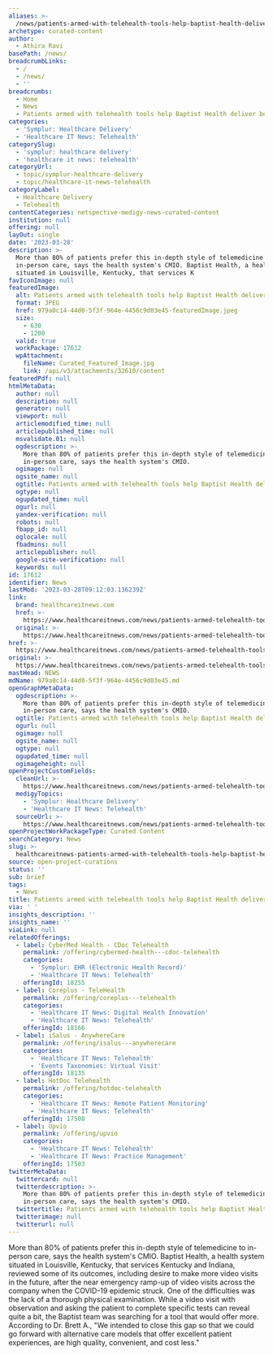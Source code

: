 ```yaml
---
aliases: >-
  /news/patients-armed-with-telehealth-tools-help-baptist-health-deliver-better-care
archetype: curated-content
author:
  - Athira Ravi
basePath: /news/
breadcrumbLinks:
  - /
  - /news/
  - ''
breadcrumbs:
  - Home
  - News
  - Patients armed with telehealth tools help Baptist Health deliver better care
categories:
  - 'Symplur: Healthcare Delivery'
  - 'Healthcare IT News: Telehealth'
categorySlug:
  - 'symplur: healthcare delivery'
  - 'healthcare it news: telehealth'
categoryUrl:
  - topic/symplur-healthcare-delivery
  - topic/healthcare-it-news-telehealth
categoryLabel:
  - Healthcare Delivery
  - Telehealth
contentCategories: netspective-medigy-news-curated-content
institution: null
offering: null
layOut: single
date: '2023-03-28'
description: >-
  More than 80% of patients prefer this in-depth style of telemedicine to
  in-person care, says the health system's CMIO. Baptist Health, a health system
  situated in Louisville, Kentucky, that services K
favIconImage: null
featuredImage:
  alt: Patients armed with telehealth tools help Baptist Health deliver better care
  format: JPEG
  href: 979a0c14-44d0-5f3f-964e-4456c9d03e45-featuredImage.jpeg
  size:
    - 630
    - 1200
  valid: true
  workPackage: 17612
  wpAttachment:
    fileName: Curated_Featured_Image.jpg
    link: /api/v3/attachments/32610/content
featuredPdf: null
htmlMetaData:
  author: null
  description: null
  generator: null
  viewport: null
  articlemodified_time: null
  articlepublished_time: null
  msvalidate.01: null
  ogdescription: >-
    More than 80% of patients prefer this in-depth style of telemedicine to
    in-person care, says the health system's CMIO.
  ogimage: null
  ogsite_name: null
  ogtitle: Patients armed with telehealth tools help Baptist Health deliver better care
  ogtype: null
  ogupdated_time: null
  ogurl: null
  yandex-verification: null
  robots: null
  fbapp_id: null
  oglocale: null
  fbadmins: null
  articlepublisher: null
  google-site-verification: null
  keywords: null
id: 17612
identifier: News
lastMod: '2023-03-28T09:12:03.136239Z'
link:
  brand: healthcareitnews.com
  href: >-
    https://www.healthcareitnews.com/news/patients-armed-telehealth-tools-help-baptist-health-deliver-better-care
  original: >-
    https://www.healthcareitnews.com/news/patients-armed-telehealth-tools-help-baptist-health-deliver-better-care
href: >-
  https://www.healthcareitnews.com/news/patients-armed-telehealth-tools-help-baptist-health-deliver-better-care
original: >-
  https://www.healthcareitnews.com/news/patients-armed-telehealth-tools-help-baptist-health-deliver-better-care
mastHead: NEWS
mdName: 979a0c14-44d0-5f3f-964e-4456c9d03e45.md
openGraphMetaData:
  ogdescription: >-
    More than 80% of patients prefer this in-depth style of telemedicine to
    in-person care, says the health system's CMIO.
  ogtitle: Patients armed with telehealth tools help Baptist Health deliver better care
  ogurl: null
  ogimage: null
  ogsite_name: null
  ogtype: null
  ogupdated_time: null
  ogimageheight: null
openProjectCustomFields:
  cleanUrl: >-
    https://www.healthcareitnews.com/news/patients-armed-telehealth-tools-help-baptist-health-deliver-better-care
  medigyTopics:
    - 'Symplur: Healthcare Delivery'
    - 'Healthcare IT News: Telehealth'
  sourceUrl: >-
    https://www.healthcareitnews.com/news/patients-armed-telehealth-tools-help-baptist-health-deliver-better-care
openProjectWorkPackageType: Curated Content
searchCategory: News
slug: >-
  healthcareitnews-patients-armed-with-telehealth-tools-help-baptist-health-deliver-better-care
source: open-project-curations
status: ''
sub: brief
tags:
  - News
title: Patients armed with telehealth tools help Baptist Health deliver better care
via: ' '
insights_description: ''
insights_name: ''
viaLink: null
relatedOfferings:
  - label: CyberMed Health - CDoc Telehealth
    permalink: /offering/cybermed-health---cdoc-telehealth
    categories:
      - 'Symplur: EHR (Electronic Health Record)'
      - 'Healthcare IT News: Telehealth'
    offeringId: 18255
  - label: Coreplus - TeleHealth
    permalink: /offering/coreplus---telehealth
    categories:
      - 'Healthcare IT News: Digital Health Innovation'
      - 'Healthcare IT News: Telehealth'
    offeringId: 18166
  - label: iSalus - AnywhereCare
    permalink: /offering/isalus---anywherecare
    categories:
      - 'Healthcare IT News: Telehealth'
      - 'Events Taxonomies: Virtual Visit'
    offeringId: 18135
  - label: HotDoc Telehealth
    permalink: /offering/hotdoc-telehealth
    categories:
      - 'Healthcare IT News: Remote Patient Monitoring'
      - 'Healthcare IT News: Telehealth'
    offeringId: 17508
  - label: Upvio
    permalink: /offering/upvio
    categories:
      - 'Healthcare IT News: Telehealth'
      - 'Healthcare IT News: Practice Management'
    offeringId: 17503
twitterMetaData:
  twittercard: null
  twitterdescription: >-
    More than 80% of patients prefer this in-depth style of telemedicine to
    in-person care, says the health system's CMIO.
  twittertitle: Patients armed with telehealth tools help Baptist Health deliver better care
  twitterimage: null
  twitterurl: null
---
```

<p>More than 80% of patients prefer this in-depth style of telemedicine to in-person care, says the health system's CMIO. Baptist Health, a health system situated in Louisville, Kentucky, that services Kentucky and Indiana, reviewed some of its outcomes, including desire to make more video visits in the future, after the near emergency ramp-up of video visits across the company when the COVID-19 epidemic struck. One of the difficulties was the lack of a thorough physical examination. While a video visit with observation and asking the patient to complete specific tests can reveal quite a bit, the Baptist team was searching for a tool that would offer more. According to Dr. Brett A., "We intended to close this gap so that we could go forward with alternative care models that offer excellent patient experiences, are high quality, convenient, and cost less."</p>